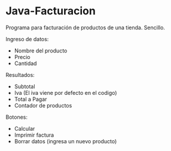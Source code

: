 # Java-Facturacion
Programa para facturación de productos de una tienda. Sencillo. 

Ingreso de datos:
- Nombre del producto
- Precio
- Cantidad

Resultados:
- Subtotal
- Iva (El iva viene por defecto en el codigo)
- Total a Pagar
- Contador de productos

Botones: 
- Calcular 
- Imprimir factura
- Borrar datos (ingresa un nuevo producto)




